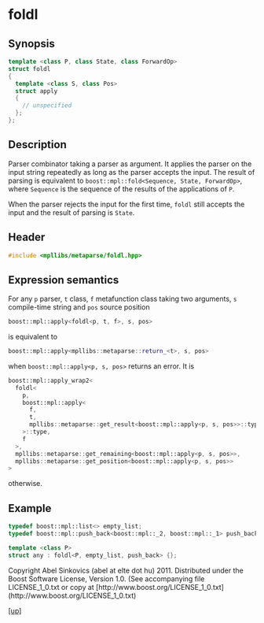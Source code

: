 # foldl

## Synopsis

```cpp
template <class P, class State, class ForwardOp>
struct foldl
{
  template <class S, class Pos>
  struct apply
  {
    // unspecified
  };
};
```

## Description

Parser combinator taking a parser as argument. It applies the parser on the
input string repeatedly as long as the parser accepts the input. The result of
parsing is equivalent to `boost::mpl::fold<Sequence, State, ForwardOp>`, where
`Sequence` is the sequence of the results of the applications of `P`.

When the parser rejects the input for the first time, `foldl` still accepts
the input and the result of parsing is `State`.

## Header

```cpp
#include <mpllibs/metaparse/foldl.hpp>
```

## Expression semantics

For any `p` parser, `t` class, `f` metafunction class taking two arguments,
`s` compile-time string and `pos` source position

```cpp
boost::mpl::apply<foldl<p, t, f>, s, pos>
```

is equivalent to

```cpp
boost::mpl::apply<mpllibs::metaparse::return_<t>, s, pos>
```

when `boost::mpl::apply<p, s, pos>` returns an error. It is

```cpp
boost::mpl::apply_wrap2<
  foldl<
    p,
    boost::mpl::apply<
      f,
      t,
      mpllibs::metaparse::get_result<boost::mpl::apply<p, s, pos>>::type
    >::type,
    f
  >,
  mpllibs::metaparse::get_remaining<boost::mpl::apply<p, s, pos>>,
  mpllibs::metaparse::get_position<boost::mpl::apply<p, s, pos>>
>  
```

otherwise.

## Example

```cpp
typedef boost::mpl::list<> empty_list;
typedef boost::mpl::push_back<boost::mpl::_2, boost::mpl::_1> push_back;

template <class P>
struct any : foldl<P, empty_list, push_back> {};
```

<p class="copyright">
Copyright Abel Sinkovics (abel at elte dot hu) 2011.
Distributed under the Boost Software License, Version 1.0.
(See accompanying file LICENSE_1_0.txt or copy at
[http://www.boost.org/LICENSE_1_0.txt](http://www.boost.org/LICENSE_1_0.txt)
</p>

[[up]](reference.html)



